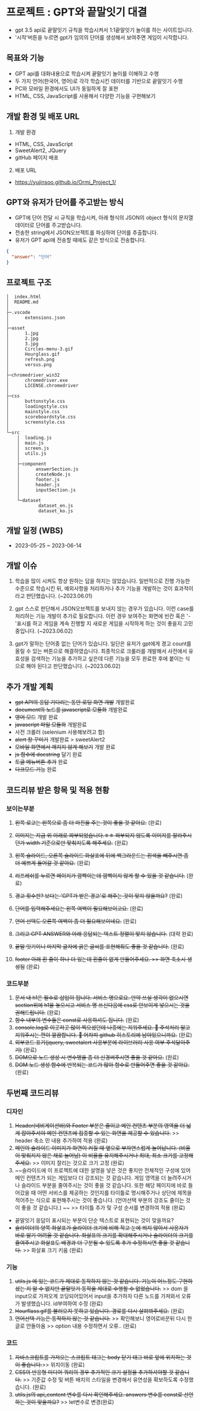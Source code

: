 # 프로젝트 : GPT와 끝말잇기 대결

- gpt 3.5 api로 끝말잇기 규칙을 학습시켜서 1:1끝말잇기 놀이를 하는 사이트입니다.
- '시작'버튼을 누르면 gpt가 임의의 단어를 생성해서 보여주면 게임이 시작합니다.

## 목표와 기능

- GPT api를 대화내용으로 학습시켜 끝말잇기 놀이를 이해하고 수행
- 두 가지 언어(한국어, 영어)로 각각 학습시킨 데이터를 기반으로 끝말잇기 수행
- PC와 모바일 환경에서도 UI가 동일하게 잘 표현
- HTML, CSS, JavaScript를 사용해서 다양한 기능을 구현해보기

## 개발 환경 및 배포 URL

1. 개발 환경

- HTML, CSS, JavaScript
- SweetAlert2, JQuery
- gitHub 페이지 배포

2. 배포 URL

- https://yujinsoo.github.io/Ormi_Project_1/

## GPT와 유저가 단어를 주고받는 방식

- GPT에 단어 전달 시 규칙을 학습시켜, 아래 형식의 JSON의 object 형식의 문자열 데이터로 단어를 주고받습니다.
- 전송한 string에서 JSON오브젝트를 파싱하여 단어를 추출합니다.
- 유저가 GPT api에 전송할 때에도 같은 방식으로 전송합니다.

```json
{
  "answer": "단어"
}
```

## 프로젝트 구조

```
│  index.html
│  README.md
│
├─.vscode
│      extensions.json
│
├─asset
│      1.jpg
│      2.jpg
│      3.jpg
│      Circles-menu-3.gif
│      Hourglass.gif
│      refresh.png
│      versus.png
│
├─chromedriver_win32
│      chromedriver.exe
│      LICENSE.chromedriver
│
├─css
│      buttonstyle.css
│      loadingstyle.css
│      mainstyle.css
│      scoreboardstyle.css
│      screenstyle.css
│
└─src
    │  loading.js
    │  main.js
    │  screen.js
    │  utils.js
    │
    ├─component
    │      answerSection.js
    │      createNode.js
    │      footer.js
    │      header.js
    │      inputSection.js
    │
    └─dataset
            dataset_en.js
            dataset_ko.js
```

## 개발 일정 (WBS)

- 2023-05-25 ~ 2023-06-14

## 개발 이슈

1. 학습을 많이 시켜도 항상 원하는 답을 하지는 않았습니다. 일반적으로 진행 가능한 수준으로 학습시킨 뒤, 예외사항을 처리하거나 추가 기능을 개발하는 것이 효과적이라고 판단했습니다. (~2023.06.01)

2. gpt 스스로 판단해서 JSON오브젝트를 보내지 않는 경우가 있습니다. 이런 case를 처리하는 기능 개발이 추가로 필요합니다. 이런 경우 보여주는 화면에 빈칸 혹은 '-'표시를 하고 게임을 계속 진행할 지 새로운 게임을 시작하게 하는 것이 좋을지 고민중입니다. (~2023.06.02)

3. gpt가 말하는 단어중 없는 단어가 있습니다. 일단은 유저가 gpt에게 경고 count를 올릴 수 있는 버튼으로 해결하였습니다. 최종적으로 크롤러를 개발해서 사전에서 유효성을 검색하는 기능을 추가하고 싶은데 다른 기능을 모두 완료한 후에 붙이는 식으로 해야 된다고 판단했습니다. (~2023.06.02)

## 추가 개발 계획

- ~~gpt API의 응답 기다리는 동안 로딩 화면 개발~~ 개발완료
- ~~document의 노드를 javascript로 모듈화~~ 개발완료
- ~~영어 모드~~ 개발 완료
- ~~javascript 파일 모듈화~~ 개발완료
- 사전 크롤러 (selenium 사용해보려고 함)
- ~~alert 창 꾸미기~~ 개발완료 > sweetAlert2
- ~~모바일 화면에서 깨지지 않게 해보기~~ 개발 완료
- ~~js 함수에 docstring~~ 달기 완료
- ~~토글 메뉴버튼 추가~~ 완료
- ~~다크모드 기능~~ 완료

## 코드리뷰 받은 항목 및 적용 현황

### 보이는부분

1. ~~왼쪽 로고는 왼쪽으로 좀 더 마진을 주는 것이 좋을 것 같아요.~~ (완료)
2. ~~이미지는 지금 위 아래로 짜부되었습니다.ㅎㅎ 짜부되지 않도록 이미지를 잘라주시던가 width 기준으로만 맞춰지도록 해주세요.~~ (완료)
3. ~~왼쪽 슬라이드, 오른쪽 슬라이드 화살표에 뒤에 백그라운드는 흰색을 빼주시면 좀 더 예쁘게 들어갈 것 같아요.~~ (완료)
4. ~~리프레쉬를 누르면 페이지가 깜빡이는데 깜빡이지 않게 할 수 있을 것 같습니다.~~ (완료)
5. ~~경고 횟수판? 보다는 'GPT가 받은 경고'로 해주는 것이 맞지 않을까요?~~ (완료)

6. ~~단어를 입력해주세요는 왼쪽 여백이 필요해보이고요.~~ (완료)
7. ~~언어 선택도 오른쪽 여백이 좀 더 필요해보이네요.~~ (완료)
8. ~~그리고 GPT ANSWER와 아래 응답되는 텍스트 정렬이 맞지 않습니다.~~ (대략 완료)
9. ~~끝말 잇기이니 마지막 글자에 굵은 글씨를 표현해줘도 좋을 것 같습니다.~~ (완료)
10. ~~footer 아래 흰 줄이 하나 더 있는데 흰줄이 없게 만들어주세요. >> 화면 축소시 생성됨~~ (완료)

### 코드부분

1. ~~문서 내 h1은 필수로 삽입이 됩니다. 서비스 명으로요. 만약 쓰실 생각이 없으시면 section위에 h1을 놓으시고 서비스 명 쓰신다음에 css로 안보이게 넣으시는 것을 권해드립니다.~~ (완료)
2. ~~함수 내부의 변수들은 const로 사용하셔도 됩니다.~~ (완료)
3. ~~console.log로 이곳저곳 많이 찍으셨던데 나중에는 지워주세요. 🙂 주석처리 말고 지워주시는 편이 깔끔합니다. 🙂 어차피 github 히스토리에 남아있으니까요.~~ (완료)
4. ~~외부코드 표기(jquery, sweetalert 사용부분에 라이브러리 사용 여부 주석달아주기)~~ (완료)
5. ~~DOM으로 노드 생성 시 변수명을 좀 더 신경써주시면 좋을 것 같아요.~~ (완료)
6. ~~DOM 노드 생성 함수에 반복되는 코드가 많아 함수로 만들어주면 좋을 것 같아요.~~ (완료)

## 두번째 코드리뷰

### 디자인

1. ~~Header(네비게이션바)와 Footer 부분은 줄이고 메인 컨텐츠 부분의 영역을 더 넓게 잡아주셔야 메인 컨텐츠에 집중할 수 있는 화면을 제공할 수 있습니다.~~ >> header 축소 민 내용 추가하여 적용 (완료)
2. ~~메인의 슬라이드 이미지가 화면이 커질 때 옆으로 부자연스럽게 늘어납니다. (비율이 맞춰지지 않은 채로 늘어남) 이 비율을 유지해주시거나 최대, 최소 크기를 고정해주세요.~~ >> 이미지 잘리는 것으로 크기 고정 (완료)
3. ~~슬라이드에 이 프로젝트에 대한 설명을 넣은 것은 좋지만 전체적인 구성에 있어 메인 컨텐츠가 되는 게임보다 더 강조되는 것 같습니다. 게임 영역을 더 늘려주시거나 슬라이드 부분을 줄여주시는 것이 좋을 것 같습니다. 또한 해당 페이지에 바로 들어갔을 때 어떤 서비스를 제공하는 것인지를 타이틀로 명시해주거나 상단에 제목을 적어주는 식으로 표현해주시는 것이 좋습니다. (언어선택 부분의 강조도 줄이는 것이 좋을 것 같습니다.) ~~ >> 타이틀 추가 및 구성 순서를 변경하여 적용 (완료)

- 끝말잇기 응답이 표시되는 부분이 단순 텍스트로 표현되는 것이 맞을까요?
- ~~슬라이더의 양쪽 화살표가 슬라이더 크기에 비해 작고 눈에 띄지 않아서 사용자가 바로 알기 어려울 것 같습니다. 화살표의 크기를 확대해주시거나 슬라이더의 크기를 줄여주시고 화살표도 배경과 더 구분될 수 있도록 추가 수정하시면 좋을 것 같습니다.~~ >> 화살표 크기 키움 (완료)

### 기능

1. ~~utils.js 에 있는 코드가 제대로 동작하지 않는 것 같습니다. 기능이 어느정도 구현하셨는 지 알 수 없지만 끝말잇기 동작을 제대로 수행할 수 없었습니다.~~ >> dom 을 input으로 가져오게 코딩되어있어서 input을 추가하자 다른 노드를 가져와서 오류가 발생했습니다. id부여하여 수정 (완료)
2. ~~Hourflass.gif를 불러오지 못하고 있습니다. 경로를 다시 살펴봐주세요.~~ (완료)
3. ~~언어선택 기능은 동작하지 않는 것 같습니다.~~ >> 확인해보니 영어로바꾼뒤 다시 한글로 안돌아옴 >> option 내용 수정하면서 오류.. (완료)

### 코드

1. ~~자바스크립트를 가져오는 스크립트 태그는 body 닫기 태그 바로 앞에 위치하는 것이 좋습니다.~~>> 위치이동 (완료)
2. ~~CSS의 반응형 미디어 쿼리의 경우 추가적인 크기 설정을 추가하셔야할 것 같습니다.~~ >> 기준값 수정 및 버튼 배치의 스타일을 변경해서 유연성을 확보하도록 수정했습니다. (완료)
3. ~~utils.js의 api_content 변수를 다시 확인해주세요. answers 변수를 const로 선언하는 것이 맞을까요?~~ >> let변수로 변경(완료)
